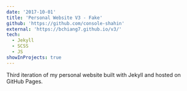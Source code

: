 ```yaml
---
date: '2017-10-01'
title: 'Personal Website V3 - Fake'
github: 'https://github.com/console-shahin'
external: 'https://bchiang7.github.io/v3/'
tech:
  - Jekyll
  - SCSS
  - JS
showInProjects: true
---
```


Third iteration of my personal website built with Jekyll and hosted on GitHub Pages.
